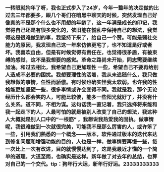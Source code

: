 ### 一转眼就狗年了呀，我也正式步入了24岁，今年一整年的决定做的比过去三年都要多，跟几个哥们在暗黑中聊天的时候，突然发现自己好像真的不是那个什么也不用想的年龄了，这一年满是成长的印记，我觉得自己还是有很多变化的，依旧能在慌乱中保持自己的想法，我觉得这是很难做到的事，我坚持下来了，给自己一个赞。可能是弱社交能力的原因，我发现自己这一年来仿佛更宅了，也不知道是好或者坏。我喜欢自由，但是有时候觉得有责任在，也觉得很矛盾，有被束缚的感觉，这不是我想要的感觉。革命之路尚未开始，同志需要继续加油。和过去相比，我希望自己更加理性 一些，希望自己不要再给别人造成不必要的困扰。我想要理性的活着，我从未追随什么，我只做我想做的事情，任性而骄傲。有时候也确实怪我太软弱。也许我的性格能更加坚硬一些，很多事情或许会变得不同。我就是我，那个无论经历什么都会笑的人，可能比较傻，能多一些阳光就好了，并没有什么关系。道不同，不相为谋。这句话我一直记着，我只选择将来能和我一起走下的人，人最可怕的就是被别人改变了自己的想法，我这种人大概就是别人口中的“一根筋” ，我想说我热爱我的固执。做事情呢，我很难做到一次就很完美，可能我不是那么厉害的人，或许笨了一些，引用我们熟悉的一个概念——版本，软件通过版本的迭代来达到修复问题和增强功能的目的，人也是一样，做事情要再慢一些，每一次比上一次有改进，目的就慢慢达到了，这是我最近才懂的一个简单的道理，大道至简，也确实是这样。新年做了对去年的总结，也算对自己的一个交代。tip：狗年行大运，新年行好运。23333333333

